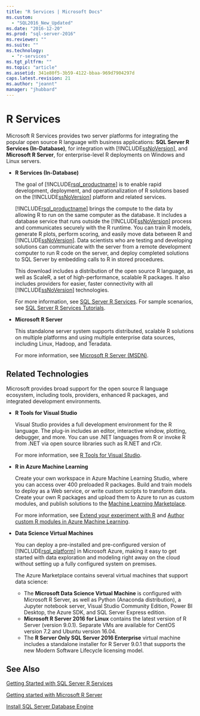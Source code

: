 ```yaml
---
title: "R Services | Microsoft Docs"
ms.custom: 
  - "SQL2016_New_Updated"
ms.date: "2016-12-20"
ms.prod: "sql-server-2016"
ms.reviewer: ""
ms.suite: ""
ms.technology: 
  - "r-services"
ms.tgt_pltfrm: ""
ms.topic: "article"
ms.assetid: 341e80f5-3b59-4122-bbaa-969d7904297d
caps.latest.revision: 21
ms.author: "jeannt"
manager: "jhubbard"
---
```

# R Services
  Microsoft R Services provides two server platforms for integrating the popular open source R language with business applications: **SQL Server R Services (In-Database)**, for integration with [!INCLUDE[ssNoVersion](../../advanced-analytics/r-services/includes/ssnoversion-md.md)], and **Microsoft R Server**, for enterprise-level R deployments on Windows and Linux servers.  
  
-   **R Services (In-Database)**  
  
     The goal of [!INCLUDE[rsql_productname](../../advanced-analytics/r-services/includes/rsql-productname-md.md)] is to enable rapid development, deployment, and operationalization of R solutions based on the [!INCLUDE[ssNoVersion](../../advanced-analytics/r-services/includes/ssnoversion-md.md)] platform and related services.  
  
     [!INCLUDE[rsql_productname](../../advanced-analytics/r-services/includes/rsql-productname-md.md)] brings the compute to the data by allowing R to run on the same computer as the database. It includes a database service that runs outside the [!INCLUDE[ssNoVersion](../../advanced-analytics/r-services/includes/ssnoversion-md.md)] process and communicates securely with the R runtime. You can train R models, generate R plots, perform scoring, and easily move data between R and [!INCLUDE[ssNoVersion](../../advanced-analytics/r-services/includes/ssnoversion-md.md)]. Data scientists who are testing and developing solutions can communicate with the server from a remote development computer to run R code on the server, and deploy completed solutions to SQL Server by embedding calls to R in stored procedures.  
  
     This download includes a distribution of the open source R language, as well as ScaleR, a set of high-performance, scalable R packages. It also includes providers for easier, faster connectivity with all [!INCLUDE[ssNoVersion](../../advanced-analytics/r-services/includes/ssnoversion-md.md)] technologies.  
  
     For more information, see [SQL Server R Services](../../advanced-analytics/r-services/sql-server-r-services.md). For sample scenarios, see  [SQL Server R Services Tutorials](../../advanced-analytics/r-services/tutorials/sql-server-r-services-tutorials.md).  
  
-   **Microsoft R Server**  
  
     This standalone server system supports distributed, scalable R solutions on multiple platforms and using multiple enterprise data sources, including Linux, Hadoop, and Teradata.  
  
     For more information, see [Microsoft R Server (MSDN)](https://msdn.microsoft.com/microsoft-r/index).  
  
## Related Technologies  
 Microsoft provides broad support for the open source R language ecosystem, including tools, providers, enhanced R packages, and integrated development environments.  
  
-   **R Tools for Visual Studio**  
  
     Visual Studio provides a full development environment for the R language. The plug-in includes an editor, interactive window, plotting, debugger, and more. You can use .NET languages from R or invoke R from .NET via open source libraries such as R.NET and rClr.  
  
     For more information, see [R Tools for Visual Studio](https://www.visualstudio.com/vs/rtvs/).  
  
-   **R in Azure Machine Learning**  
  
     Create your own workspace in Azure Machine Learning Studio, where you can access over 400 preloaded R packages. Build and train models to deploy as a Web service, or write custom scripts to transform data. Create your own R packages and upload them to Azure to run as custom modules, and publish solutions to the [Machine Learning Marketplace](http://datamarket.azure.com/browse/data?category=machine-learning).  
  
     For more information, see [Extend your experiment with R](https://docs.microsoft.com/azure/machine-learning/machine-learning-extend-your-experiment-with-r) and [Author custom R modules in Azure Machine Learning](https://docs.microsoft.com/azure/machine-learning/machine-learning-custom-r-modules).  
  
-   **Data Science Virtual Machines**  
  
     You can deploy a pre-installed and pre-configured version of [!INCLUDE[rsql_platform](../../advanced-analytics/r-services/includes/rsql-platform-md.md)] in Microsoft Azure, making it easy to get started with data exploration and modeling right away on the cloud without setting up a fully configured system on premises.  
  
     The Azure Marketplace contains several virtual machines that support data science:
     + The **Microsoft Data Science Virtual Machine** is configured with Microsoft R Server, as well as Python (Anaconda distribution), a Jupyter notebook server, Visual Studio Community Edition, Power BI Desktop, the Azure SDK, and SQL Server Express edition. 
     + **Microsoft R Server 2016 for Linux** contains the latest version of R Server (version 9.0.1). Separate VMs are available for CentOS version 7.2 and  Ubuntu version 16.04. 
     + The **R Server Only SQL Server 2016 Enterprise** virtual machine includes a standalone installer for R Server 9.0.1 that supports the new Modern Software Lifecycle  licensing model.
 

## See Also  
[Getting Started with SQL Server R Services](../../advanced-analytics/r-services/getting-started-with-sql-server-r-services.md) 

[Getting started with Microsoft R Server](../../advanced-analytics/r-services/getting-started-with-microsoft-r-server-standalone.md)  

 [Install SQL Server Database Engine](../../database-engine/install/windows/install-sql-server-database-engine.md)  
  
  